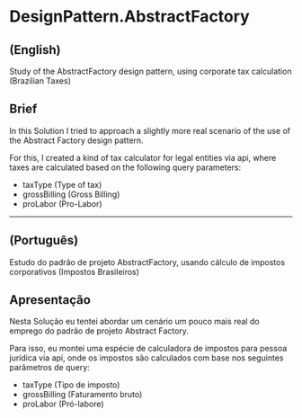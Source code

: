# DesignPattern.AbstractFactory

## (English)

Study of the AbstractFactory design pattern, using corporate tax calculation (Brazilian Taxes)

## Brief
In this Solution I tried to approach a slightly more real scenario of the use of the Abstract Factory design pattern.

For this, I created a kind of tax calculator for legal entities via api, where taxes are calculated based on the following query parameters:
- taxType (Type of tax)
- grossBilling (Gross Billing)
- proLabor (Pro-Labor)

----

## (Português)

Estudo do padrão de projeto AbstractFactory, usando cálculo de impostos corporativos (Impostos Brasileiros)

## Apresentação
Nesta Solução eu tentei abordar um cenário um pouco mais real do emprego do padrão de projeto Abstract Factory.

Para isso, eu montei uma espécie de calculadora de impostos para pessoa jurídica via api, onde os impostos são calculados com base nos seguintes parâmetros de query:
- taxType (Tipo de imposto)
- grossBilling (Faturamento bruto)
- proLabor (Pró-labore)
